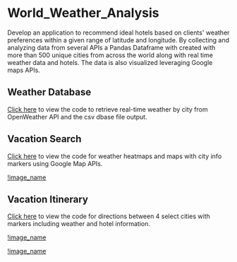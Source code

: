 # World_Weather_Analysis

Develop an application to recommend ideal hotels based on clients' weather preferences within a given range of latitude and longitude.  By collecting and analyzing data from several APIs a Pandas Dataframe with created with more than 500 unique cities from across the world along with real time weather data and hotels.  The data is also visualized leveraging Google maps APIs.

## Weather Database
[Click here](https://github.com/Christopheremorgan/World_Weather_Analysis/tree/main/Weather_Database) to view the code to retrieve real-time weather by city from OpenWeather API and the csv dbase file output. 


## Vacation Search
[Click here](https://github.com/Christopheremorgan/World_Weather_Analysis/tree/main/Vacation_Search) to view the code for weather heatmaps and maps with city info markers using Google Map APIs.

[!image_name](https://github.com/Christopheremorgan/World_Weather_Analysis/blob/main/Vacation_Search/WeatherPy_vacation_map.png)


## Vacation Itinerary
[Click here](https://github.com/Christopheremorgan/World_Weather_Analysis/tree/main/Vacation_Itinerary) to view the code for directions between 4 select cities with markers including weather and hotel information.

[!image_name](https://github.com/Christopheremorgan/World_Weather_Analysis/blob/main/Vacation_Itinerary/WeatherPy_travel_map.png)

[!image_name](https://github.com/Christopheremorgan/World_Weather_Analysis/blob/main/Vacation_Itinerary/WeatherPy_travel_map_markers.png)
